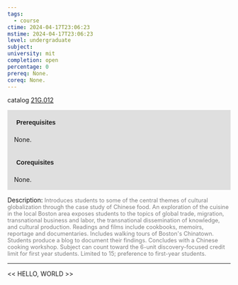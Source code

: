 ```yaml
---
tags:
  - course
ctime: 2024-04-17T23:06:23
mstime: 2024-04-17T23:06:23
level: undergraduate
subject: 
university: mit
completion: open
percentage: 0
prereq: None.
coreq: None.
---
```


catalog [21G.012](http://student.mit.edu/catalog/m21Ga.html#21G.012)

<span style="display: block; padding: 15px; background-color: rgb(100, 100, 100, 0.2);"><font id="m_prereq2289_0" style="display: block; font-family: Arial, sans-serif; font-weight: bold; padding: 5px">Prerequisites</font><br><span id="prereq2289_0">None.</span></span>
<span style="display: block; padding: 15px; background-color: rgb(100, 100, 100, 0.2);"><font id="m_coreq2289_0" style="display: block; font-family: Arial, sans-serif; font-weight: bold; padding: 5px">Corequisites</font><br><span id="coreq2289_0">None.</span></span>

<font style="">Description:</font>
<font style="color: grey; font-size: 0.8rem;">Introduces students to some of the central themes of cultural globalization through the case study of Chinese food. An exploration of the cuisine in the local Boston area exposes students to the topics of global trade, migration, transnational business and labor, the transnational dissemination of knowledge, and cultural production. Readings and films include cookbooks, memoirs, reportage and documentaries. Includes walking tours of Boston's Chinatown. Students produce a blog to document their findings. Concludes with a Chinese cooking workshop. Subject can count toward the 6-unit discovery-focused credit limit for first year students. Limited to 15; preference to first-year students.</font>



---

<< HELLO, WORLD >>
